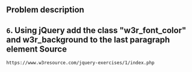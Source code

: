   Problem description
---
   `6`. Using jQuery add the class "w3r_font_color" and w3r_background to the last paragraph element
  Source
---
    https://www.w3resource.com/jquery-exercises/1/index.php